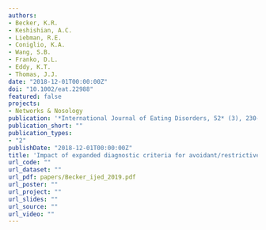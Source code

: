 ```yaml
---
authors:
- Becker, K.R.
- Keshishian, A.C.
- Liebman, R.E.
- Coniglio, K.A.
- Wang, S.B.
- Franko, D.L.
- Eddy, K.T.
- Thomas, J.J. 
date: "2018-12-01T00:00:00Z"
doi: "10.1002/eat.22988"
featured: false
projects: 
- Networks & Nosology
publication: '*International Journal of Eating Disorders, 52* (3), 230-238'
publication_short: ""
publication_types:
- "2"
publishDate: "2018-12-01T00:00:00Z"
title: 'Impact of expanded diagnostic criteria for avoidant/restrictive food intake disorder on clinical comparisons with anorexia nervosa'
url_code: ""
url_dataset: ""
url_pdf: papers/Becker_ijed_2019.pdf
url_poster: ""
url_project: ""
url_slides: ""
url_source: ""
url_video: ""
---
```

